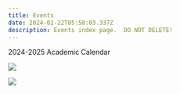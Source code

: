 ```yaml
---
title: Events
date: 2024-02-22T05:58:03.337Z
description: Events index page.  DO NOT DELETE!
---
```

2024-2025 Academic Calendar 

![](/img/영문-학사일정1.png)

![](/img/영문-학사일정2.png)
